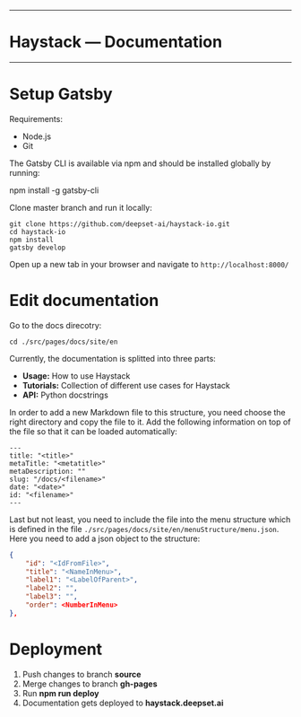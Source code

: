 *******************************************************
# Haystack — Documentation
*******************************************************


Setup Gatsby
============

Requirements:
- Node.js
- Git

The Gatsby CLI is available via npm and should be installed globally by running:

npm install -g gatsby-cli

Clone master branch and run it locally:

```
git clone https://github.com/deepset-ai/haystack-io.git
cd haystack-io
npm install
gatsby develop
```

Open up a new tab in your browser and navigate to `http://localhost:8000/`


Edit documentation
============

Go to the docs direcotry:

```
cd ./src/pages/docs/site/en
```

Currently, the documentation is splitted into three parts:
- **Usage:** How to use Haystack
- **Tutorials:** Collection of different use cases for Haystack
- **API:** Python docstrings

In order to add a new Markdown file to this structure, you need choose the right directory and copy the file to it. Add the following information on top of the file so that it can be loaded automatically:

```
---
title: "<title>"
metaTitle: "<metatitle>"
metaDescription: ""
slug: "/docs/<filename>"
date: "<date>"
id: "<filename>"
---
```

Last but not least, you need to include the file into the menu structure which is defined in the file `./src/pages/docs/site/en/menuStructure/menu.json`. Here you need to add a json object to the structure:

```json
{
    "id": "<IdFromFile>",
    "title": "<NameInMenu>",
    "label1": "<LabelOfParent>",
    "label2": "",
    "label3": "",
    "order": <NumberInMenu>
},
``` 

Deployment
============

1. Push changes to branch **source**
2. Merge changes to branch **gh-pages**
3. Run **npm run deploy**
4. Documentation gets deployed to **haystack.deepset.ai**
